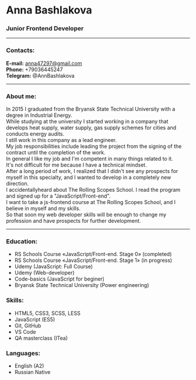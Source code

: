 # Anna Bashlakova
### Junior Frontend Developer

---

### Contacts:

**E-mail:** anna47297@gmail.com<br>
**Phone:** +79036445247<br>
**Telegram:** @AnnBashlakova<br>

---

### About me:

In 2015 I graduated from the Bryansk State Technical University with a degree in Industrial Energy. <br>
While studying at the university I started working in a company that develops heat supply, water supply, gas supply schemes for cities and conducts energy audits.<br> I still work in this company as a lead engineer.<br> My job responsibilities include leading the project from the signing of the contract until the completion of the work. <br> In general I like my job and I'm competent in many things related to it. <br> It's not difficult for me because I have a technical mindset. <br> After a long period of work, I realized that I didn't see any prospects for myself in this specialty, and I wanted to develop in a completely  new direction. <br> I accidentallyheard about The Rolling Scopes School. I read the program and signed up for a "JavaScript/Front-end".<br>
I want to take a js-frontend course at The Rolling Scopes School, and
I believe in myself and my skills.<br> So that soon my web developer skills will be enough to change my profession and have prospects for further development.

---

### Education:

- RS Schools Course «JavaScript/Front-end. Stage 0» (completed)
- RS Schools Course «JavaScript/Front-end. Stage 1» (in progress)
- Udemy (JavaScript: Full Course)  
- Udemy (Web-developer)
- Code-basics (JavaScript for beginer)
- Bryansk State Technical University (Power engineering)

### Skills:

- HTML5, CSS3, SCSS, LESS
- JavaScript (ES5) 
- Git, GitHub
- VS Code
- QA masterclass (ITea)

### Languages:

- English (A2) 
- Russian Native
